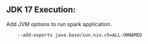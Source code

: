 
## JDK 17 Execution: 
Add JVM options to run spark application.

        --add-exports java.base/sun.nio.ch=ALL-UNNAMED

